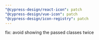 ```yaml
---
"@cypress-design/react-icon": patch
"@cypress-design/vue-icon": patch
"@cypress-design/icon-registry": patch
---
```


fix: avoid showing the passed classes twice
